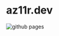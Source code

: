 # az11r.dev

![github pages](https://github.com/az11r/az11r.github.io/actions/workflows/gh-pages.yml/badge.svg)

